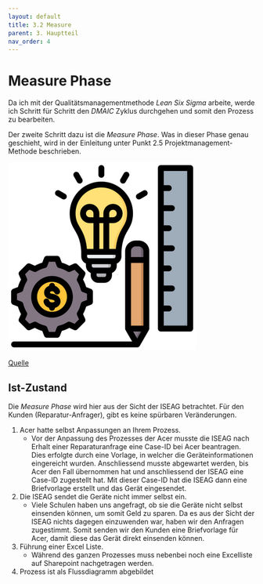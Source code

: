 ```yaml
---
layout: default
title: 3.2 Measure
parent: 3. Hauptteil
nav_order: 4
---
```


# Measure Phase

Da ich mit der Qualitätsmanagementmethode *Lean Six Sigma* arbeite, werde ich Schritt für Schritt den *DMAIC* Zyklus durchgehen und somit den Prozess zu bearbeiten. 

Der zweite Schritt dazu ist die *Measure Phase*. Was in dieser Phase genau geschieht, wird in der Einleitung unter Punkt 2.5 Projektmanagement-Methode beschrieben.

![Measure](../../ressources/bilder/rsz_design-process.png)

[Quelle](../Quellenverzeichnis/index.md#measure)

## Ist-Zustand

Die *Measure Phase* wird hier aus der Sicht der ISEAG betrachtet. Für den Kunden (Reparatur-Anfrager), gibt es keine spürbaren Veränderungen.

1. Acer hatte selbst Anpassungen an Ihrem Prozess.
	- Vor der Anpassung des Prozesses der Acer musste die ISEAG nach Erhalt einer Reparaturanfrage eine Case-ID bei Acer beantragen. Dies erfolgte durch eine Vorlage, in welcher die Geräteinformationen eingereicht wurden. Anschliessend musste abgewartet werden, bis Acer den Fall übernommen hat und anschliessend der ISEAG eine Case-ID zugestellt hat. Mit dieser Case-ID hat die ISEAG dann eine Briefvorlage erstellt und das Gerät eingesendet.
2. Die ISEAG sendet die Geräte nicht immer selbst ein.
	- Viele Schulen haben uns angefragt, ob sie die Geräte nicht selbst einsenden können, um somit Geld zu sparen. Da es aus der Sicht der ISEAG nichts dagegen einzuwenden war, haben wir den Anfragen zugestimmt. Somit senden wir den Kunden eine Briefvorlage für Acer, damit diese das Gerät direkt einsenden können.
3. Führung einer Excel Liste.
	- Während des ganzen Prozesses muss nebenbei noch eine Excelliste auf Sharepoint nachgetragen werden.
4. Prozess ist als Flussdiagramm abgebildet